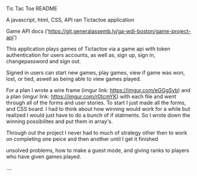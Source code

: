 Tic Tac Toe README

A javascript, html, CSS, API ran Tictactoe application

Game API docs ('https://git.generalassemb.ly/ga-wdi-boston/game-project-api')

This application plays games of Tictactoe via a game api with token authentication
for users accounts, as well as, sign up, sign in, changepassword and sign out.

Signed in users can start new games, play games, view if game was won, lost,
or tied, aswell as being able to view games played.

For a plan I wrote a wire frame (imgur link: https://imgur.com/eGGgSyb) and a plan (imgur link: https://imgur.com/r0tcmYK) with each file and went through all of
the forms and user stories.  To start I just made all the forms, and CSS board.  I
had to think about how winning would work for a while but realized I would just have to
do a bunch of if statments.  So I wrote down the winning possibilites and put them in array's.

Through out the project I never had to much of strategy other then to work on completing
one peice and then another until I get it finished

unsolved problems, how to make a guest mode, and giving ranks to players who have given games played.



....

